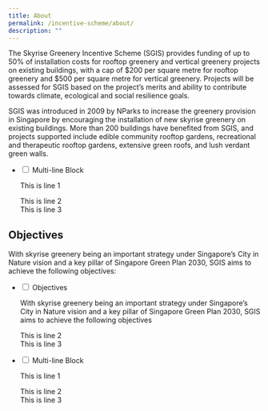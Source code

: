 ```yaml
---
title: About
permalink: /incentive-scheme/about/
description: ""
---
```

The Skyrise Greenery Incentive Scheme (SGIS) provides funding of up to 50% of installation costs for rooftop greenery and vertical greenery projects on existing buildings, with a cap of $200 per square metre for rooftop greenery and $500 per square metre for vertical greenery. Projects will be assessed for SGIS based on the project’s merits and ability to contribute towards climate, ecological and social resilience goals.

SGIS was introduced in 2009 by NParks to increase the greenery provision in Singapore by encouraging the installation of new skyrise greenery on existing buildings. More than 200 buildings have benefited from SGIS, and projects supported include edible community rooftop gardens, recreational and therapeutic rooftop gardens, extensive green roofs, and lush verdant green walls. 
<ul class="jekyllcodex_accordion">
	<li>
    <input id="accordion2" type="checkbox">
    <label for="accordion2">Multi-line Block</label>
    <div>
      <p>This is line 1</p>
      <p>This is line 2<br>
        This is line 3</p>
    </div>
  </li>
</ul>

## Objectives
With skyrise greenery being an important strategy under Singapore’s City in Nature vision and a key pillar of Singapore Green Plan 2030, SGIS aims to achieve the following objectives:
<ul class="jekyllcodex_accordion">
<li>
    <input id="accordion2" type="checkbox">
    <label for="accordion2">Objectives</label>
    <div>
      <p> With skyrise greenery being an important strategy under Singapore’s City in Nature vision and a key pillar of Singapore Green Plan 2030, SGIS aims to achieve the following objectives</p>
      <p>This is line 2<br>
        This is line 3</p>
    </div>
  </li>
	<li>
    <input id="accordion2" type="checkbox">
    <label for="accordion2">Multi-line Block</label>
    <div>
      <p>This is line 1</p>
      <p>This is line 2<br>
        This is line 3</p>
    </div>
  </li>
	</ul>
